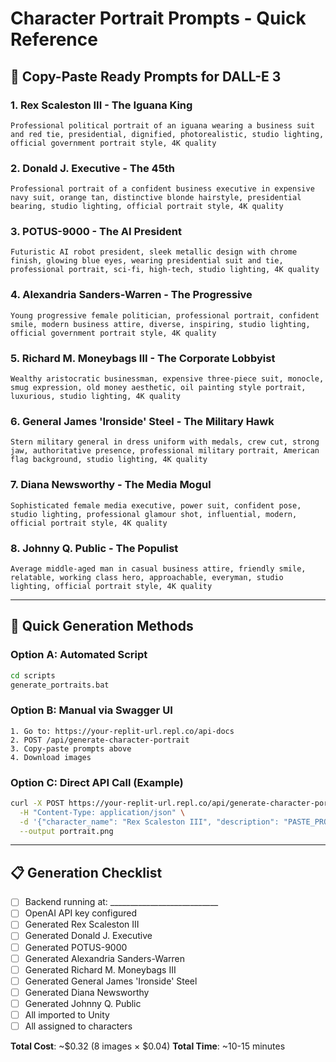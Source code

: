 # Character Portrait Prompts - Quick Reference

## 🎨 Copy-Paste Ready Prompts for DALL-E 3

### 1. Rex Scaleston III - The Iguana King
```
Professional political portrait of an iguana wearing a business suit and red tie, presidential, dignified, photorealistic, studio lighting, official government portrait style, 4K quality
```

### 2. Donald J. Executive - The 45th
```
Professional portrait of a confident business executive in expensive navy suit, orange tan, distinctive blonde hairstyle, presidential bearing, studio lighting, official portrait style, 4K quality
```

### 3. POTUS-9000 - The AI President
```
Futuristic AI robot president, sleek metallic design with chrome finish, glowing blue eyes, wearing presidential suit and tie, professional portrait, sci-fi, high-tech, studio lighting, 4K quality
```

### 4. Alexandria Sanders-Warren - The Progressive
```
Young progressive female politician, professional portrait, confident smile, modern business attire, diverse, inspiring, studio lighting, official government portrait style, 4K quality
```

### 5. Richard M. Moneybags III - The Corporate Lobbyist
```
Wealthy aristocratic businessman, expensive three-piece suit, monocle, smug expression, old money aesthetic, oil painting style portrait, luxurious, studio lighting, 4K quality
```

### 6. General James 'Ironside' Steel - The Military Hawk
```
Stern military general in dress uniform with medals, crew cut, strong jaw, authoritative presence, professional military portrait, American flag background, studio lighting, 4K quality
```

### 7. Diana Newsworthy - The Media Mogul
```
Sophisticated female media executive, power suit, confident pose, studio lighting, professional glamour shot, influential, modern, official portrait style, 4K quality
```

### 8. Johnny Q. Public - The Populist
```
Average middle-aged man in casual business attire, friendly smile, relatable, working class hero, approachable, everyman, studio lighting, official portrait style, 4K quality
```

---

## 🚀 Quick Generation Methods

### Option A: Automated Script
```bash
cd scripts
generate_portraits.bat
```

### Option B: Manual via Swagger UI
```
1. Go to: https://your-replit-url.repl.co/api-docs
2. POST /api/generate-character-portrait
3. Copy-paste prompts above
4. Download images
```

### Option C: Direct API Call (Example)
```bash
curl -X POST https://your-replit-url.repl.co/api/generate-character-portrait \
  -H "Content-Type: application/json" \
  -d '{"character_name": "Rex Scaleston III", "description": "PASTE_PROMPT_HERE"}' \
  --output portrait.png
```

---

## 📋 Generation Checklist

- [ ] Backend running at: ___________________________
- [ ] OpenAI API key configured
- [ ] Generated Rex Scaleston III
- [ ] Generated Donald J. Executive
- [ ] Generated POTUS-9000
- [ ] Generated Alexandria Sanders-Warren
- [ ] Generated Richard M. Moneybags III
- [ ] Generated General James 'Ironside' Steel
- [ ] Generated Diana Newsworthy
- [ ] Generated Johnny Q. Public
- [ ] All imported to Unity
- [ ] All assigned to characters

**Total Cost**: ~$0.32 (8 images × $0.04)
**Total Time**: ~10-15 minutes
